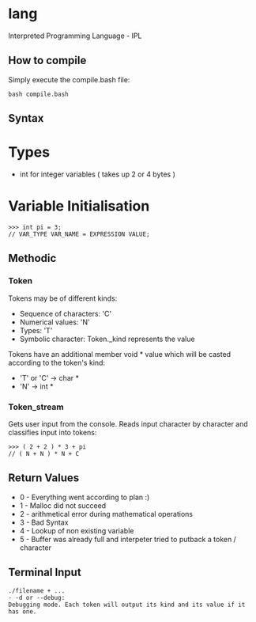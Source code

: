 # lang

Interpreted Programming Language - IPL

## How to compile
Simply execute the compile.bash file:
```
bash compile.bash
```

## Syntax
# Types
- int for integer variables ( takes up 2 or 4 bytes )

# Variable Initialisation
```
>>> int pi = 3;
// VAR_TYPE VAR_NAME = EXPRESSION VALUE;
```

## Methodic
### Token
Tokens may be of different kinds:
- Sequence of characters: 'C'
- Numerical values: 'N'
- Types: 'T'
- Symbolic character: Token._kind represents the value

Tokens have an additional member void * value which will be casted according to the token's kind:
- 'T' or 'C' -> char *
- 'N' -> int *

### Token_stream
Gets user input from the console. Reads input character by character and classifies input into tokens:
```
>>> ( 2 + 2 ) * 3 + pi
// ( N + N ) * N + C
```

## Return Values
- 0 - Everything went according to plan :)
- 1 - Malloc did not succeed
- 2 - arithmetical error during mathematical operations
- 3 - Bad Syntax
- 4 - Lookup of non existing variable
- 5 - Buffer was already full and interpeter tried to putback a token / character

## Terminal Input
```
./filename + ...
- -d or --debug:
Debugging mode. Each token will output its kind and its value if it has one.
```
